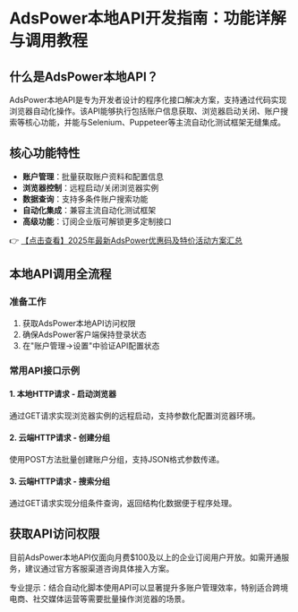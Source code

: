 # AdsPower本地API开发指南：功能详解与调用教程

## 什么是AdsPower本地API？

AdsPower本地API是专为开发者设计的程序化接口解决方案，支持通过代码实现浏览器自动化操作。该API能够执行包括账户信息获取、浏览器启动关闭、账户搜索等核心功能，并能与Selenium、Puppeteer等主流自动化测试框架无缝集成。

## 核心功能特性

- **账户管理**：批量获取账户资料和配置信息
- **浏览器控制**：远程启动/关闭浏览器实例
- **数据查询**：支持多条件账户搜索功能
- **自动化集成**：兼容主流自动化测试框架
- **高级功能**：订阅企业版可解锁更多定制接口

👉 [【点击查看】2025年最新AdsPower优惠码及特价活动方案汇总](https://bit.ly/adspower_free)

## 本地API调用全流程

### 准备工作
1. 获取AdsPower本地API访问权限
2. 确保AdsPower客户端保持登录状态
3. 在"账户管理→设置"中验证API配置状态

### 常用API接口示例

#### 1. 本地HTTP请求 - 启动浏览器
通过GET请求实现浏览器实例的远程启动，支持参数化配置浏览器环境。

#### 2. 云端HTTP请求 - 创建分组
使用POST方法批量创建账户分组，支持JSON格式参数传递。

#### 3. 云端HTTP请求 - 搜索分组
通过GET请求实现分组条件查询，返回结构化数据便于程序处理。

## 获取API访问权限

目前AdsPower本地API仅面向月费$100及以上的企业订阅用户开放。如需开通服务，建议通过官方客服渠道咨询具体接入方案。

专业提示：结合自动化脚本使用API可以显著提升多账户管理效率，特别适合跨境电商、社交媒体运营等需要批量操作浏览器的场景。